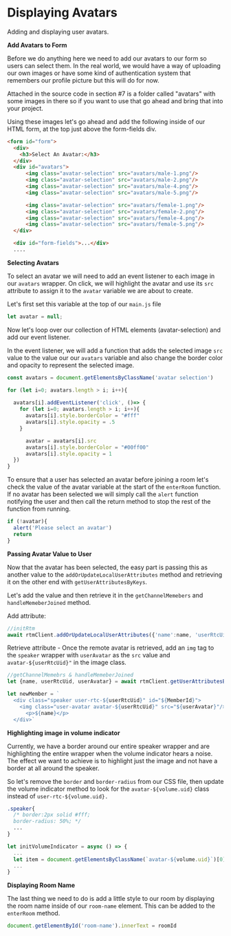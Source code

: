 # Displaying Avatars

Adding and displaying user avatars.

**Add Avatars to Form**

Before we do anything here we need to add our avatars to our form so users can select them. In the real world, we would have a way of uploading our own images or have some kind of authentication system that remembers our profile picture but this will do for now.

Attached in the source code in section #7 is a folder called "avatars" with some images in there so if you want to use that go ahead and bring that into your project.

Using these images let's go ahead and add the following inside of our HTML form, at the top just above the form-fields div.

```html
<form id="form">
  <div>
    <h3>Select An Avatar:</h3>
  </div>
  <div id="avatars">
      <img class="avatar-selection" src="avatars/male-1.png"/>
      <img class="avatar-selection" src="avatars/male-2.png"/>
      <img class="avatar-selection" src="avatars/male-4.png"/>
      <img class="avatar-selection" src="avatars/male-5.png"/>

      <img class="avatar-selection" src="avatars/female-1.png"/>
      <img class="avatar-selection" src="avatars/female-2.png"/>
      <img class="avatar-selection" src="avatars/female-4.png"/>
      <img class="avatar-selection" src="avatars/female-5.png"/>
  </div> 

  <div id="form-fields">...</div>
  ....
```

**Selecting Avatars**

To select an avatar we will need to add an event listener to each image in our `avatars` wrapper. On click, we will highlight the avatar and use its `src` attribute to assign it to the `avatar` variable we are about to create.

Let's first set this variable at the top of our `main.js` file

```js
let avatar = null;
```

Now let's loop over our collection of HTML elements (avatar-selection) and add our event listener.

In the event listener, we will add a function that adds the selected image `src` value to the value our our `avatars` variable and also change the border color and opacity to represent the selected image.

```js
const avatars = document.getElementsByClassName('avatar selection')

for (let i=0; avatars.length > i; i++){
  
  avatars[i].addEventListener('click', ()=> {
    for (let i=0; avatars.length > i; i++){
      avatars[i].style.borderColor = "#fff"
      avatars[i].style.opacity = .5
    }

      avatar = avatars[i].src
      avatars[i].style.borderColor = "#00ff00"
      avatars[i].style.opacity = 1
  })
}
```

To ensure that a user has selected an avatar before joining a room let's check the value of the avatar variable at the start of the `enterRoom` function. If no avatar has been selected we will simply call the `alert` function notifying the user and then call the return method to stop the rest of the function from running.

```js
if (!avatar){
  alert('Please select an avatar')
  return
}
```

**Passing Avatar Value to User**

Now that the avatar has been selected, the easy part is passing this as another value to the `addOrUpdateLocalUserAttributes` method and retrieving it on the other end with `getUserAttributesByKeys`.

Let's add the value and then retrieve it in the `getChannelMemebers` and `handleMemeberJoined` method.

Add attribute:
 
```js
//initRtm
await rtmClient.addOrUpdateLocalUserAttributes({'name':name, 'userRtcUid':rtcUid.toString(), 'userAvatar':avatar})
```

Retrieve attribute - Once the remote avatar is retrieved, add an `img` tag to the `speaker` wrapper with `userAvatar` as the `src` value and `avatar-${userRtcUid}"` in the image class. 

```js
//getChannelMemebrs & handleMemeberJoined
let {name, userRtcUid, userAvatar} = await rtmClient.getUserAttributesByKeys(MemberId, ['name', 'userRtcUid', 'userAvatar'])

let newMember = `
  <div class="speaker user-rtc-${userRtcUid}" id="${MemberId}">
    <img class="user-avatar avatar-${userRtcUid}" src="${userAvatar}"/>
      <p>${name}</p>
  </div>`
```

**Highlighting image in volume indicator**

Currently, we have a border around our entire speaker wrapper and are highlighting the entire wrapper when the volume indicator hears a noise. The effect we want to achieve is to highlight just the image and not have a border at all around the speaker. 

So let's remove the `border` and `border-radius` from our CSS file, then update the volume indicator method to look for the `avatar-${volume.uid}` class instead of `user-rtc-${volume.uid}.`

```css
.speaker{
  /* border:2px solid #fff;
  border-radius: 50%; */
  ...
}
```


```js
let initVolumeIndicator = async () => {
  ...
  let item = document.getElementsByClassName(`avatar-${volume.uid}`)[0]
  ...
}
```

**Displaying Room Name**

The last thing we need to do is add a little style to our room by displaying the room name inside of our `room-name` element. This can be added to the `enterRoom` method.


```js
document.getElementById('room-name').innerText = roomId
```